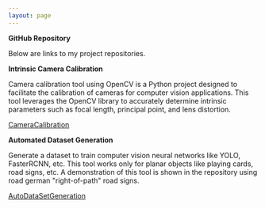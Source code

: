 ```yaml
---
layout: page
---
```


**GitHub Repository**

Below are links to my project repositories.

**Intrinsic Camera Calibration**

Camera calibration tool using OpenCV is a Python project designed to facilitate the calibration of cameras for computer 
vision applications. This tool leverages the OpenCV library to accurately determine intrinsic parameters such as focal 
length, principal point, and lens distortion.
 
[CameraCalibration](https://github.com/joelmwaka/CameraCalibration)

**Automated Dataset Generation**

Generate a dataset to train computer vision neural networks like YOLO, FasterRCNN, etc. This tool works only for planar
objects like playing cards, road signs, etc. A demonstration of this tool is shown in the repository using road german 
"right-of-path" road signs.

[AutoDataSetGeneration](https://github.com/joelmwaka/AutoDataSetGeneration)
